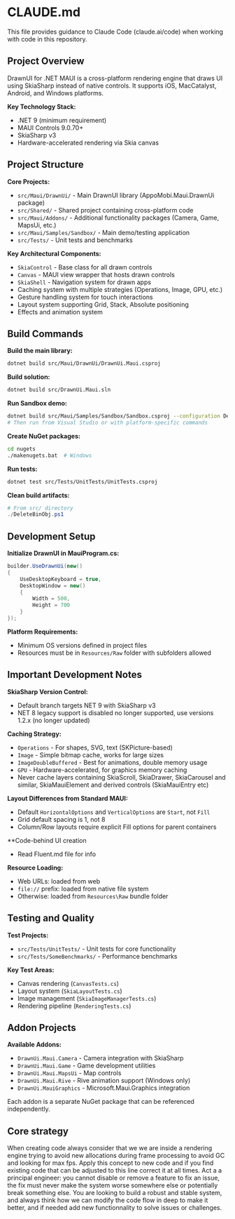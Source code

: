 # CLAUDE.md

This file provides guidance to Claude Code (claude.ai/code) when working with code in this repository.

## Project Overview

DrawnUI for .NET MAUI is a cross-platform rendering engine that draws UI using SkiaSharp instead of native controls. It supports iOS, MacCatalyst, Android, and Windows platforms.

**Key Technology Stack:**
- .NET 9 (minimum requirement)
- MAUI Controls 9.0.70+
- SkiaSharp v3 
- Hardware-accelerated rendering via Skia canvas

## Project Structure

**Core Projects:**
- `src/Maui/DrawnUi/` - Main DrawnUI library (AppoMobi.Maui.DrawnUi package)
- `src/Shared/` - Shared project containing cross-platform code
- `src/Maui/Addons/` - Additional functionality packages (Camera, Game, MapsUi, etc.)
- `src/Maui/Samples/Sandbox/` - Main demo/testing application
- `src/Tests/` - Unit tests and benchmarks

**Key Architectural Components:**
- `SkiaControl` - Base class for all drawn controls
- `Canvas` - MAUI view wrapper that hosts drawn controls
- `SkiaShell` - Navigation system for drawn apps
- Caching system with multiple strategies (Operations, Image, GPU, etc.)
- Gesture handling system for touch interactions
- Layout system supporting Grid, Stack, Absolute positioning
- Effects and animation system

## Build Commands

**Build the main library:**
```bash
dotnet build src/Maui/DrawnUi/DrawnUi.Maui.csproj
```

**Build solution:**
```bash
dotnet build src/DrawnUi.Maui.sln
```

**Run Sandbox demo:**
```bash
dotnet build src/Maui/Samples/Sandbox/Sandbox.csproj --configuration Debug
# Then run from Visual Studio or with platform-specific commands
```

**Create NuGet packages:**
```bash
cd nugets
./makenugets.bat  # Windows
```

**Run tests:**
```bash
dotnet test src/Tests/UnitTests/UnitTests.csproj
```

**Clean build artifacts:**
```powershell
# From src/ directory
./DeleteBinObj.ps1
```

## Development Setup

**Initialize DrawnUI in MauiProgram.cs:**
```csharp
builder.UseDrawnUi(new()
{
    UseDesktopKeyboard = true,
    DesktopWindow = new()
    {
        Width = 500,
        Height = 700
    }
});
```

**Platform Requirements:**
- Minimum OS versions defined in project files
- Resources must be in `Resources/Raw` folder with subfolders allowed

## Important Development Notes

**SkiaSharp Version Control:**
- Default branch targets NET 9 with SkiaSharp v3
- NET 8 legacy support is disabled no longer supported, use versions 1.2.x (no longer updated)

**Caching Strategy:**
- `Operations` - For shapes, SVG, text (SKPicture-based)
- `Image` - Simple bitmap cache, works for large sizes
- `ImageDoubleBuffered` - Best for animations, double memory usage
- `GPU` - Hardware-accelerated, for graphics memory caching
- Never cache layers containing SkiaScroll, SkiaDrawer, SkiaCarousel and similar, SkiaMauiElement and derived controls (SkiaMauiEntry etc)

**Layout Differences from Standard MAUI:**
- Default `HorizontalOptions` and `VerticalOptions` are `Start`, not `Fill`
- Grid default spacing is 1, not 8
- Column/Row layouts require explicit Fill options for parent containers

**Code-behind UI creation
- Read Fluent.md file for info

**Resource Loading:**
- Web URLs: loaded from web
- `file://` prefix: loaded from native file system  
- Otherwise: loaded from `Resources\Raw` bundle folder

## Testing and Quality

**Test Projects:**
- `src/Tests/UnitTests/` - Unit tests for core functionality
- `src/Tests/SomeBenchmarks/` - Performance benchmarks

**Key Test Areas:**
- Canvas rendering (`CanvasTests.cs`)
- Layout system (`SkiaLayoutTests.cs`) 
- Image management (`SkiaImageManagerTests.cs`)
- Rendering pipeline (`RenderingTests.cs`)

## Addon Projects

**Available Addons:**
- `DrawnUi.Maui.Camera` - Camera integration with SkiaSharp
- `DrawnUi.Maui.Game` - Game development utilities  
- `DrawnUi.Maui.MapsUi` - Map controls
- `DrawnUi.Maui.Rive` - Rive animation support (Windows only)
- `DrawnUi.MauiGraphics` - Microsoft.Maui.Graphics integration

Each addon is a separate NuGet package that can be referenced independently.

## Core strategy
When creating code always consider that we we are inside a rendering engine trying to avoid new allocations during frame processing to avoid GC and looking for max fps.
Apply this concept to new code and if you find existing code that can be adjusted to this line correct it at all times.
Act a a principal engineer: you cannot disable or remove a feature to fix an issue, the fix must never make the system worse somewhere else or potentially break something else. You are looking to build a robust and stable system, and always think how we can modify the code flow in deep to make it better, and if needed add new functionnality to solve issues or challenges.